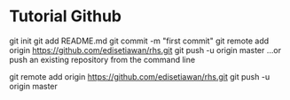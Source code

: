 # Tutorial Github


git init
git add README.md
git commit -m "first commit"
git remote add origin https://github.com/edisetiawan/rhs.git
git push -u origin master
…or push an existing repository from the command line

git remote add origin https://github.com/edisetiawan/rhs.git
git push -u origin master
